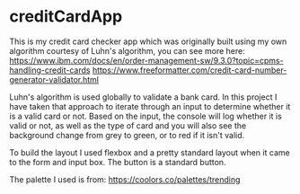 # creditCardApp
This is my credit card checker app which was originally built using my own algorithm courtesy of Luhn's algorithm, you can see more here: https://www.ibm.com/docs/en/order-management-sw/9.3.0?topic=cpms-handling-credit-cards https://www.freeformatter.com/credit-card-number-generator-validator.html

Luhn's algorithm is used globally to validate a bank card. In this project I have taken that approach to iterate through an input to determine whether it is a valid card or not. Based on the input, the console will log whether it is valid or not, as well as the type of card and you will also see the background change from grey to green, or to red if it isn't valid.

To build the layout I used flexbox and a pretty standard layout when it came to the form and input box. The button is a standard button.

The palette I used is from: https://coolors.co/palettes/trending
